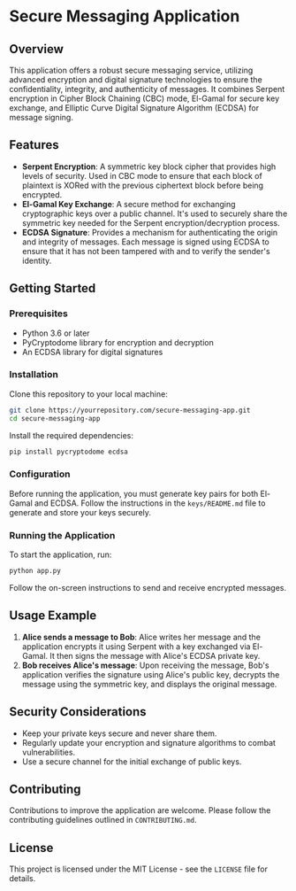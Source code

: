 
# Secure Messaging Application

## Overview

This application offers a robust secure messaging service, utilizing advanced encryption and digital signature technologies to ensure the confidentiality, integrity, and authenticity of messages. It combines Serpent encryption in Cipher Block Chaining (CBC) mode, El-Gamal for secure key exchange, and Elliptic Curve Digital Signature Algorithm (ECDSA) for message signing.

## Features

- **Serpent Encryption**: A symmetric key block cipher that provides high levels of security. Used in CBC mode to ensure that each block of plaintext is XORed with the previous ciphertext block before being encrypted.
- **El-Gamal Key Exchange**: A secure method for exchanging cryptographic keys over a public channel. It's used to securely share the symmetric key needed for the Serpent encryption/decryption process.
- **ECDSA Signature**: Provides a mechanism for authenticating the origin and integrity of messages. Each message is signed using ECDSA to ensure that it has not been tampered with and to verify the sender's identity.

## Getting Started

### Prerequisites

- Python 3.6 or later
- PyCryptodome library for encryption and decryption
- An ECDSA library for digital signatures

### Installation

Clone this repository to your local machine:

```bash
git clone https://yourrepository.com/secure-messaging-app.git
cd secure-messaging-app
```

Install the required dependencies:

```bash
pip install pycryptodome ecdsa
```

### Configuration

Before running the application, you must generate key pairs for both El-Gamal and ECDSA. Follow the instructions in the `keys/README.md` file to generate and store your keys securely.

### Running the Application

To start the application, run:

```bash
python app.py
```

Follow the on-screen instructions to send and receive encrypted messages.

## Usage Example

1. **Alice sends a message to Bob**: Alice writes her message and the application encrypts it using Serpent with a key exchanged via El-Gamal. It then signs the message with Alice's ECDSA private key.
2. **Bob receives Alice's message**: Upon receiving the message, Bob's application verifies the signature using Alice's public key, decrypts the message using the symmetric key, and displays the original message.

## Security Considerations

- Keep your private keys secure and never share them.
- Regularly update your encryption and signature algorithms to combat vulnerabilities.
- Use a secure channel for the initial exchange of public keys.

## Contributing

Contributions to improve the application are welcome. Please follow the contributing guidelines outlined in `CONTRIBUTING.md`.

## License

This project is licensed under the MIT License - see the `LICENSE` file for details.
